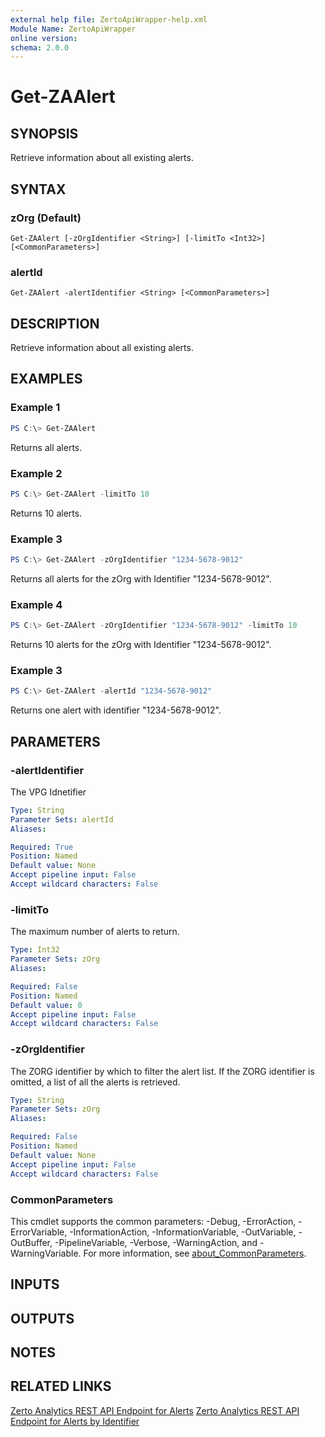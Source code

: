 ```yaml
---
external help file: ZertoApiWrapper-help.xml
Module Name: ZertoApiWrapper
online version:
schema: 2.0.0
---
```


# Get-ZAAlert

## SYNOPSIS
Retrieve information about all existing alerts.

## SYNTAX

### zOrg (Default)
```
Get-ZAAlert [-zOrgIdentifier <String>] [-limitTo <Int32>] [<CommonParameters>]
```

### alertId
```
Get-ZAAlert -alertIdentifier <String> [<CommonParameters>]
```

## DESCRIPTION
Retrieve information about all existing alerts.

## EXAMPLES

### Example 1
```powershell
PS C:\> Get-ZAAlert
```

Returns all alerts.

### Example 2
```powershell
PS C:\> Get-ZAAlert -limitTo 10
```

Returns 10 alerts.

### Example 3
```powershell
PS C:\> Get-ZAAlert -zOrgIdentifier "1234-5678-9012"
```

Returns all alerts for the zOrg with Identifier "1234-5678-9012".

### Example 4
```powershell
PS C:\> Get-ZAAlert -zOrgIdentifier "1234-5678-9012" -limitTo 10
```

Returns 10 alerts for the zOrg with Identifier "1234-5678-9012".

### Example 3
```powershell
PS C:\> Get-ZAAlert -alertId "1234-5678-9012"
```

Returns one alert with identifier "1234-5678-9012".

## PARAMETERS

### -alertIdentifier
The VPG Idnetifier

```yaml
Type: String
Parameter Sets: alertId
Aliases:

Required: True
Position: Named
Default value: None
Accept pipeline input: False
Accept wildcard characters: False
```

### -limitTo
The maximum number of alerts to return.

```yaml
Type: Int32
Parameter Sets: zOrg
Aliases:

Required: False
Position: Named
Default value: 0
Accept pipeline input: False
Accept wildcard characters: False
```

### -zOrgIdentifier
The ZORG identifier by which to filter the alert list.
If the ZORG identifier is omitted, a list of all the alerts is retrieved.

```yaml
Type: String
Parameter Sets: zOrg
Aliases:

Required: False
Position: Named
Default value: None
Accept pipeline input: False
Accept wildcard characters: False
```

### CommonParameters
This cmdlet supports the common parameters: -Debug, -ErrorAction, -ErrorVariable, -InformationAction, -InformationVariable, -OutVariable, -OutBuffer, -PipelineVariable, -Verbose, -WarningAction, and -WarningVariable. For more information, see [about_CommonParameters](http://go.microsoft.com/fwlink/?LinkID=113216).

## INPUTS

## OUTPUTS

## NOTES

## RELATED LINKS

[Zerto Analytics REST API Endpoint for Alerts](https://docs.api.zerto.com/#/Monitoring/get_v2_monitoring_alerts)
[Zerto Analytics REST API Endpoint for Alerts by Identifier](https://docs.api.zerto.com/#/Monitoring/get_v2_monitoring_alerts__alertIdentifier_)
